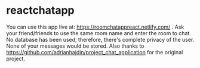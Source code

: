 # reactchatapp

You can use this app live at: https://roomchatappreact.netlify.com/ .
Ask your friend/friends to use the same room name and enter the room to chat. No database has been used, therefore, there's complete privacy of 
the user. None of your messages would be stored.
Also thanks to https://github.com/adrianhajdin/project_chat_application for the original project.
